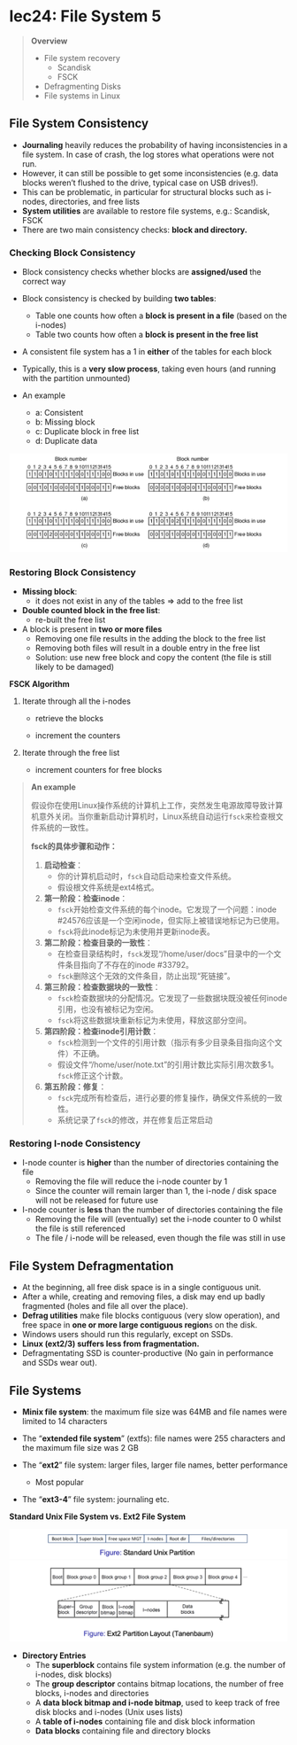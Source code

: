 # lec24: File System 5

>   **Overview**
>
>   -   File system recovery
>       -   Scandisk
>       -   FSCK
>   -   Defragmenting Disks
>   -   File systems in Linux

## File System Consistency

-   **Journaling** heavily reduces the probability of having inconsistencies in a file system. In case of crash, the log stores what operations were not run. 
-   However, it can still be possible to get some inconsistencies (e.g. data blocks weren’t flushed to the drive, typical case on USB drives!).
-   This can be problematic, in particular for structural blocks such as i-nodes, directories, and free lists 
-   **System utilities** are available to restore file systems, e.g.: Scandisk, FSCK
-   There are two main consistency checks: **block and directory.**

### Checking Block Consistency

-   Block consistency checks whether blocks are **assigned/used** the correct way
-   Block consistency is checked by building **two tables**:
    -   Table one counts how often a **block is present in a file** (based on the i-nodes) 
    -   Table two counts how often a **block is present in the free list**
-   A consistent file system has a 1 in **either** of the tables for each block 
-   Typically, this is a **very slow process**, taking even hours (and running with the partition unmounted)

-   An example
    -   a: Consistent
    -   b: Missing block
    -   c: Duplicate block in free list
    -   d: Duplicate data

<img src="assets/Screenshot 2024-01-12 at 02.49.00.png" alt="Screenshot 2024-01-12 at 02.49.00" style="zoom:50%;" />

### **Restoring Block Consistency**

-   **Missing block**: 
    -   it does not exist in any of the tables => add to the free list
-   **Double counted block in the free list**: 
    -   re-built the free list
-   A block is present in **two or more files**
    -   Removing one file results in the adding the block to the free list 
    -   Removing both files will result in a double entry in the free list 
    -   Solution: use new free block and copy the content (the file is still likely to be damaged)

**FSCK Algorithm**

1.   Iterate through all the i-nodes

     - retrieve the blocks


     - increment the counters

2.   Iterate through the free list

     - increment counters for free blocks

>   **An example**
>
>   假设你在使用Linux操作系统的计算机上工作，突然发生电源故障导致计算机意外关闭。当你重新启动计算机时，Linux系统自动运行`fsck`来检查根文件系统的一致性。
>
>   **fsck的具体步骤和动作：**
>
>   1.  **启动检查**：
>       -   你的计算机启动时，`fsck`自动启动来检查文件系统。
>       -   假设根文件系统是ext4格式。
>   2.  **第一阶段：检查inode**：
>       -   `fsck`开始检查文件系统的每个inode。它发现了一个问题：inode #24576应该是一个空闲inode，但实际上被错误地标记为已使用。
>       -   `fsck`将此inode标记为未使用并更新inode表。
>   3.  **第二阶段：检查目录的一致性**：
>       -   在检查目录结构时，`fsck`发现“/home/user/docs”目录中的一个文件条目指向了不存在的inode #33792。
>       -   `fsck`删除这个无效的文件条目，防止出现“死链接”。
>   4.  **第三阶段：检查数据块的一致性**：
>       -   `fsck`检查数据块的分配情况。它发现了一些数据块既没被任何inode引用，也没有被标记为空闲。
>       -   `fsck`将这些数据块重新标记为未使用，释放这部分空间。
>   5.  **第四阶段：检查inode引用计数**：
>       -   `fsck`检测到一个文件的引用计数（指示有多少目录条目指向这个文件）不正确。
>       -   假设文件“/home/user/note.txt”的引用计数比实际引用次数多1。`fsck`修正这个计数。
>   6.  **第五阶段：修复**：
>       -   `fsck`完成所有检查后，进行必要的修复操作，确保文件系统的一致性。
>       -   系统记录了`fsck`的修改，并在修复后正常启动

### Restoring I-node Consistency

-   I-node counter is **higher** than the number of directories containing the file
    -   Removing the file will reduce the i-node counter by 1 
    -   Since the counter will remain larger than 1, the i-node / disk space will not be released for future use
-   I-node counter is **less** than the number of directories containing the file
    -   Removing the file will (eventually) set the i-node counter to 0 whilst the file is still referenced 
    -   The file / i-node will be released, even though the file was still in use

## File System Defragmentation

-   At the beginning, all free disk space is in a single contiguous unit.
-   After a while, creating and removing files, a disk may end up badly fragmented (holes and file all over the place).
-   **Defrag utilities** make file blocks contiguous (very slow operation), and free space in **one or more large contiguous region**s on the disk. 
-   Windows users should run this regularly, except on SSDs.
-   **Linux (ext2/3) suffers less from fragmentation.**
-   Defragmentating SSD is counter-productive (No gain in performance and SSDs wear out).

## File Systems

-   **Minix file system**: the maximum file size was 64MB and file names were limited to 14 characters 
-   The “**extended file system**” (extfs): file names were 255 characters and the maximum file size was 2 GB 
-   The “**ext2**” file system: larger files, larger file names, better performance 
    -   Most popular

-   The “**ext3-4**” file system: journaling etc.

**Standard Unix File System vs. Ext2 File System**

<img src="assets/Screenshot 2024-01-12 at 03.23.51.png" alt="Screenshot 2024-01-12 at 03.23.51" style="zoom:50%;" />

<img src="assets/Screenshot 2024-01-12 at 03.24.29.png" alt="Screenshot 2024-01-12 at 03.24.29" style="zoom:50%;" />

-   **Directory Entries**
    -   The **superblock** contains file system information (e.g. the number of i-nodes, disk blocks) 
    -   The **group descriptor** contains bitmap locations, the number of free blocks, i-nodes and directories 
    -   A **data block bitmap and i-node bitmap**, used to keep track of free disk blocks and i-nodes (Unix uses lists) 
    -   A **table of i-nodes** containing file and disk block information 
    -   **Data blocks** containing file and directory blocks

